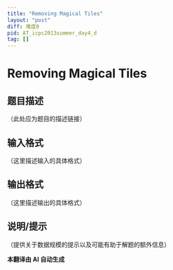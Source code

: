```yaml
---
title: "Removing Magical Tiles"
layout: "post"
diff: 难度0
pid: AT_icpc2013summer_day4_d
tag: []
---
```


# Removing Magical Tiles

## 题目描述

（此处应为题目的描述链接）

## 输入格式

（这里描述输入的具体格式）

## 输出格式

（这里描述输出的具体格式）

## 说明/提示

（提供关于数据规模的提示以及可能有助于解题的额外信息）

 **本翻译由 AI 自动生成**

